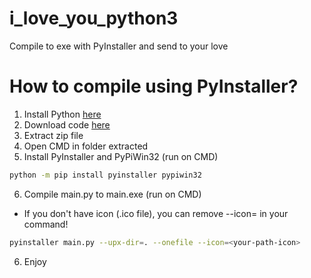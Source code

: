 # i_love_you_python3
Compile to exe with PyInstaller and send to your love
# How to compile using PyInstaller?
1. Install Python [here](https://www.python.org/downloads/windows)
2. Download code [here](https://github.com/KhanhNguyen9872/i_love_you_python3/archive/refs/heads/main.zip)
3. Extract zip file
4. Open CMD in folder extracted
5. Install PyInstaller and PyPiWin32 (run on CMD)
```bash
python -m pip install pyinstaller pypiwin32
```
6. Compile main.py to main.exe (run on CMD)
- If you don't have icon (.ico file), you can remove --icon=<your-path-icon> in your command!
```bash
pyinstaller main.py --upx-dir=. --onefile --icon=<your-path-icon>
```
6. Enjoy

